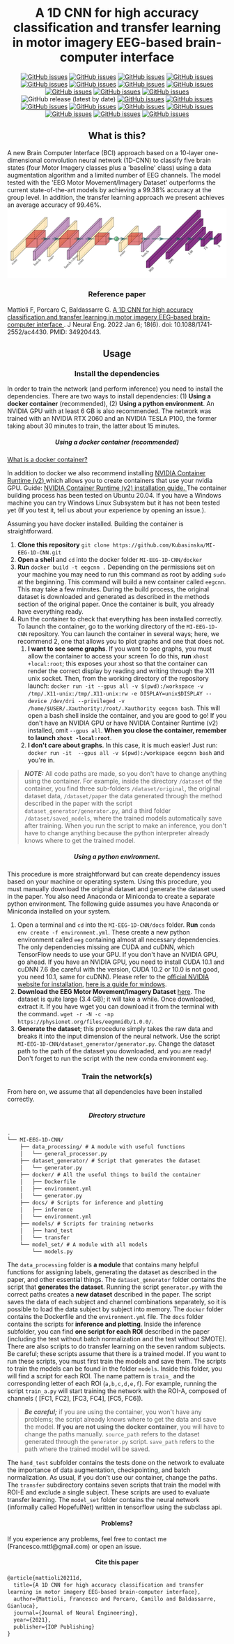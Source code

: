 <h1 align="center" > A 1D CNN for high accuracy classification and transfer learning in motor 
imagery EEG-based brain-computer interface </h1>


<p align="center">
<a href="https://github.com/Kubasinska/MI-EEG-1D-CNN/issues"><img alt="GitHub issues" src="https://img.shields.io/github/issues/Kubasinska/MI-EEG-1D-CNN"></a>
<a href="https://github.com/Kubasinska/MI-EEG-1D-CNN/issues"><img alt="GitHub issues" src="https://img.shields.io/github/forks/kubasinska/MI-EEG-1D-CNN?style=social"></a>
<a href="https://github.com/Kubasinska/MI-EEG-1D-CNN/issues"><img alt="GitHub issues" src="https://img.shields.io/github/forks/kubasinska/MI-EEG-1D-CNN?style=social"></a>
<a href="https://github.com/Kubasinska/MI-EEG-1D-CNN/issues"><img alt="GitHub issues" src="https://img.shields.io/github/stars/kubasinska/MI-EEG-1D-CNN?style=social"></a>
<a href="https://github.com/Kubasinska/MI-EEG-1D-CNN/issues"><img alt="GitHub issues" src="https://img.shields.io/github/watchers/kubasinska/MI-EEG-1D-CNN?style=social"></a>
<a href="https://github.com/Kubasinska/MI-EEG-1D-CNN/blob/master/LICENSE.txt"><img alt="GitHub issues" src="https://img.shields.io/github/license/Kubasinska/MI-EEG-1D-CNN"></a>
<a href="https://twitter.com/intent/tweet?text=Wow:&url=https%3A%2F%2Fgithub.com%2FKubasinska%2FMI-EEG-1D-CNN"><img alt="GitHub issues" src="https://img.shields.io/twitter/url?style=social&url=https%3A%2F%2Fgithub.com%2FKubasinska%2FMI-EEG-1D-CNN"></a>
<a href="https://twitter.com/FrancescoMattio"><img alt="GitHub issues" src="https://img.shields.io/twitter/follow/FrancescoMattio?style=social"></a>
<a href=""><img alt="GitHub issues" src="https://img.shields.io/github/languages/top/kubasinska/MI-EEG-1D-CNN"></a>
<a href=""><img alt="GitHub issues" src="https://img.shields.io/github/languages/code-size/kubasinska/MI-EEG-1D-CNN"></a>
<a href=""><img alt="GitHub issues" src="https://img.shields.io/github/repo-size/kubasinska/MI-EEG-1D-CNN"></a>
<img alt="GitHub release (latest by date)" src="https://img.shields.io/github/v/release/kubasinska/MI-EEG-1D-CNN">
<a href=""><img alt="GitHub issues" src="https://img.shields.io/github/commit-activity/y/kubasinska/MI-EEG-1D-CNN"></a>
<a href=""><img alt="GitHub issues" src="https://img.shields.io/github/last-commit/kubasinska/MI-EEG-1D-CNN"></a>
<a href=""><img alt="GitHub issues" src="https://img.shields.io/github/release-date/kubasinska/MI-EEG-1D-CNN"></a>
<a href="https://doi.org/10.1088/1741-2552/ac4430"><img alt="GitHub issues" src="https://badges.aleen42.com/src/docker.svg"></a>
<a href=""><img alt="GitHub issues" src="https://img.shields.io/badge/Tensorflow%20Version-2.3.0-blueviolet"></a>
<a href="https://doi.org/10.1088/1741-2552/ac4430"><img alt="GitHub issues" src="https://badges.aleen42.com/src/tensorflow.svg"></a>
<a href=""><img alt="GitHub issues" src="https://img.shields.io/badge/Python%20Version-3.8.3-blueviolet"></a>
<a href="https://doi.org/10.1088/1741-2552/ac4430"><img alt="GitHub issues" src="https://badges.aleen42.com/src/python.svg"></a>
<a href="https://doi.org/10.1088/1741-2552/ac4430"><img alt="GitHub issues" src="https://img.shields.io/badge/DOI-https%3A%2F%2Fdoi.org%2F10.1088%2F1741--2552%2Fac4430-success"></a>

<h2 align="center" > What is this? </h2>
<div> A new Brain Computer Interface (BCI) approach based on a 10-layer one-dimensional convolution 
neural network (1D-CNN) to classify five brain states (four Motor Imagery classes plus a 'baseline' class) using a data augmentation algorithm and a limited number of EEG channels. The model tested with the 'EEG Motor Movement/Imagery Dataset' outperforms the current state-of-the-art models by achieving a 99.38% accuracy at the group level. In addition, the transfer learning approach we present achieves an average accuracy of 99.46%.</div> 

<div align="center">
<img src="docs/hopefullnet.png" alt="HopefullNet">
</div>

<h3 align="center" > Reference paper </h3>
 <div> Mattioli F, Porcaro C, Baldassarre G. <a href="https://iopscience.iop.org/article/10.1088/1741-2552/ac4430">A 1D CNN for high accuracy classification and 
transfer learning in motor imagery EEG-based brain-computer interface </a>. J Neural Eng. 2022 
Jan 6;
18(6). doi: 10.1088/1741-2552/ac4430. PMID: 34920443. </div> 

<h2 align="center" > Usage </h2>

<h3 align="center" > Install the dependencies </h3>

In order to train the network (and perform inference) you need to install the dependencies. There are two ways to install dependencies: (1) **Using a docker container** (recommended), (2) **Using a python environment**. An NVIDIA GPU with at least 6 GB is also recommended. The network was trained with an NVIDIA RTX 2060 and an NVIDIA TESLA P100, the former taking about 30 minutes to train, the latter about 15 minutes.

<h5 align="center" > Using a docker container (recommended) </h5>

<a href="https://www.docker.com/resources/what-container">What is a docker container? </a>
<div>
In addition to docker we also recommend installing <a href="https://developer.nvidia.
com/nvidia-container-runtime#:~:text=NVIDIA%20Container%20Runtime%20is%20a,
desktop%2C%20cloud%20or%20data%20centers.">NVIDIA Container Runtime (v2) </a> which allows you 
to create containers that use your nvidia GPU. Guide: <a href="https://docs.nvidia.
com/datacenter/cloud-native/container-toolkit/install-guide.html">NVIDIA Container Runtime (v2) 
installation guide.
 </a>
The container building process has been tested on Ubuntu 20.04. If you have a Windows machine you can try Windows Linux Subsystem but it has not been tested yet (If you test it, tell us about your experience by opening an issue.).
</div>

Assuming you have docker installed. Building the container is straightforward. 
1. **Clone this repository** `git clone https://github.com/Kubasinska/MI-EEG-1D-CNN.git`
2. **Open a shell** and `cd` into the docker folder `MI-EEG-1D-CNN/docker`
3. **Run** `docker build -t eegcnn .` Depending on the permissions set on your machine you may need to run this command as root by adding `sudo` at the beginning. This command  will build a new container called `eegcnn`. This may take a few minutes. During the build process, the original dataset is downloaded and generated as described in the methods section of the original paper. Once the container is built, you already have everything ready.
4. Run the container to check that everything has been installed correctly. To launch the container, go to the working directory of the `MI-EEG-1D-CNN` repository. You can launch the container in several ways; here, we recommend 2, one that allows you to plot graphs and one that does not.
   1. **I want to see some graphs**. If you want to see graphs, you must allow the container to access your screen To do this, **run** `xhost +local:root`; this exposes your xhost so that the container can render the correct display by reading and writing through the X11 unix socket. Then, from the working directory of the repository launch: ```docker run -it --gpus all -v $(pwd):/workspace -v /tmp/.X11-unix:/tmp/.X11-unix:rw -e DISPLAY=unix$DISPLAY --device /dev/dri --privileged -v /home/$USER/.Xauthority:/root/.Xauthority eegcnn bash```. This will open a bash shell inside the container, and you are good to go! If you don't have an NVIDIA GPU or have NVIDIA Container Runtime (v2) installed, omit `--gpus all`. **When you close the container, remember to launch `xhost -local:root`**.
   2. **I don't care about graphs**. In this case, it is much easier! Just run: `docker run -it 
      --gpus all -v $(pwd):/workspace eegcnn bash` and you're in.

> **_NOTE:_**  All code paths are made, so you don't have to change anything using the container. For example, inside the directory `/dataset` of the container, you find three sub-folders `/dataset/original`, the original dataset data, `/dataset/paper` the data generated through the method described in the paper with the script `dataset_generator/generator.py`, and a third folder `/dataset/saved_models`, where the trained models automatically save after training. When you run the script to make an inference, you don't have to change anything because the python interpreter already knows where to get the trained model.

<h5 align="center" > Using a python environment. </h5>

This procedure is more straightforward but can create dependency issues based on your machine or operating system. Using this procedure, you must manually download the original dataset and generate 
the dataset used in the paper. You also need Anaconda or Miniconda to create a separate python environment. The following guide assumes you have Anaconda or Miniconda installed on your system.

1. Open a terminal and `cd` into the `MI-EEG-1D-CNN/docs` folder. **Run** `conda env create -f environment.yml`. These create a new python environment called `eeg` containing almost all necessary dependencies. The only dependencies missing are CUDA and cuDNN, which TensorFlow needs to use your GPU. If you don't have an NVIDIA GPU, go ahead. If you have an NVIDIA GPU, you need to install CUDA 10.1 and cuDNN 7.6 (be careful with the version, CUDA 10.2 or 10.0 is not good, you need 10.1, same for cuDNN). Please refer to the [official NVIDIA website for installation](https://developer.nvidia.com/cudnn), [here is a guide for windows](https://www.nientepanico.org/2021/02/20/humans-guide-to-tensorflow-gpu/).
2. **Download the EEG Motor Movement/Imagery Dataset** [here](https://physionet.org/content/eegmmidb/1.0.0/). The dataset is quite large (3.4 GB); it will take a while. Once downloaded, extract it. If you have wget you can download it from the terminal with the command. `wget -r -N -c -np https://physionet.org/files/eegmmidb/1.0.0/`.
3. **Generate the dataset**; this procedure simply takes the raw data and breaks it into the input dimension of the neural network. Use the script `MI-EEG-1D-CNN/dataset_generator/generator.py`. Change the dataset path to the path of the dataset you downloaded, and you are ready! Don't forget to run the script with the new conda environment `eeg`.


<h3 align="center" > Train the network(s) </h3>

From here on, we assume that all dependencies have been installed correctly.

<h5 align="center" > Directory structure </h5>

```shell
.
└── MI-EEG-1D-CNN/
    ├── data_processing/ # A module with useful functions
    │   └── general_processor.py
    ├── dataset_generator/ # Script that generates the dataset
    │   └── generator.py
    ├── docker/ # All the useful things to build the container
    │   ├── Dockerfile
    │   ├── environment.yml
    │   └── generator.py
    ├── docs/ # Scripts for inference and plotting
    │   ├── inference
    │   └── environment.yml
    ├── models/ # Scripts for training networks
    │   ├── hand_test
    │   └── transfer
    └── model_set/ # A module with all models
        └── models.py
```

The `data_processing` folder is **a module** that contains many helpful functions for assigning labels, generating the dataset as described in the paper, and other essential things. The `dataset_generator` folder contains the script that **generates the dataset**. Running the script `generator.py` with the correct paths creates a **new dataset** described in the paper. The script saves the data of each subject and channel combinations separately, so it is possible to load the data subject by subject into memory. The `docker` folder contains the Dockerfile and the `environment.yml` file. The `docs` folder contains the scripts for **inference and plotting**. Inside the inference subfolder, you can find **one script for each ROI** described in the paper (including the test without batch normalization and the test without SMOTE). There are also scripts to do transfer learning on the seven random subjects. Be careful; these scripts assume that there is a trained model. If you want to run these scripts, you must first train the models and save them. The scripts to train the models can be found in the folder `models`. Inside this folder, you will find a script for each ROI. The name pattern is `train_` and the corresponding letter of each ROI (`a,b,c,d,e,f`). For example, running the script `train_a.py` will start training the network with the ROI-A, composed of channels ( [FC1, FC2], [FC3, FC4], [FC5, FC6]). 

> **_Be careful;_** if you are using the container, you won't have any problems; the script already knows where to get the data and save the model. **If you are not using the docker container**, you will have to change the paths manually. `source_path` refers to the dataset generated through the `generator.py` script. `save_path` refers to the path where the trained model will be saved.

The `hand_test` subfolder contains the tests done on the network to evaluate the importance of data augmentation, checkpointing, and batch normalization. As usual, if you don't use our container, change the paths. The `transfer` subdirectory contains seven scripts that train the model with ROI-E and exclude a single subject. These scripts are used to evaluate transfer learning. The `model_set` folder contains the neural network (informally called HopefulNet) written in tensorflow using the subclass api.


<h4 align="center" > Problems? </h4>
If you experience any problems, feel free to contact me (Francesco.mttl@gmail.com) or open an issue. 


<h4 align="center" > Cite this paper </h4>

```
@article{mattioli20211d,
  title={A 1D CNN for high accuracy classification and transfer learning in motor imagery EEG-based brain-computer interface},
  author={Mattioli, Francesco and Porcaro, Camillo and Baldassarre, Gianluca},
  journal={Journal of Neural Engineering},
  year={2021},
  publisher={IOP Publishing}
}
```



















